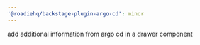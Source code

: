```yaml
---
'@roadiehq/backstage-plugin-argo-cd': minor
---
```


add additional information from argo cd in a drawer component
